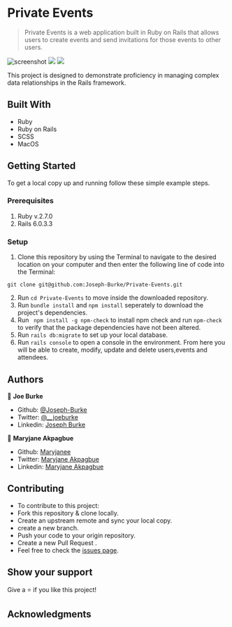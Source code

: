 # Private Events

> Private Events is a web application built in Ruby on Rails that allows users to create events and send invitations for those events to other users. 

![screenshot](./app_screenshot.png)
![](app/assets/images/)
![](app/assets/images/)

 
 This project is designed to demonstrate proficiency in managing complex data relationships in the Rails framework.

## Built With

- Ruby 
- Ruby on Rails
- SCSS
- MacOS


## Getting Started

To get a local copy up and running follow these simple example steps.

### Prerequisites

1. Ruby v.2.7.0
2. Rails 6.0.3.3

### Setup

1. Clone this repository by using the Terminal to navigate to the desired location on your computer and then enter the following line of code into the Terminal:
```
git clone git@github.com:Joseph-Burke/Private-Events.git
```
2. Run `cd Private-Events` to move inside the downloaded repository.
3. Run `bundle install` and `npm install` seperately to download the project's dependencies.
4. Run ` npm install -g npm-check` to install npm check and run `npm-check` to verify that the package dependencies have not been altered.
4. Run `rails db:migrate` to set up your local database.
5. Run `rails console` to open a console in the environment. From here you will be able to create, modify, update and delete users,events and attendees.


## Authors

👤 **Joe Burke**

- Github: [@Joseph-Burke](hhttps://github.com/Joseph-Burke)
- Twitter: [@__joeburke](https://twitter.com/__joeburke)
- Linkedin: [Joseph Burke](https://www.linkedin.com/in/--joeburke)


👤 **Maryjane Akpagbue**

- Github: [Maryjanee](https://github.com/Maryjanee)
- Twitter: [Maryjane Akpagbue](https://twitter.com/alfredmaryjane)
- Linkedin: [Maryjane Akpagbue](https://www.linkedin.com/in/maryjane-akpagbue)


## Contributing

- To contribute to this project:
- Fork this repository & clone locally.
- Create an upstream remote and sync your local copy.
- create a new branch.
- Push your code to your origin repository.
- Create a new Pull Request .
- Feel free to check the [issues page](https://github.com/Joseph-Burke/Private-Events/issues).

## Show your support

Give a ⭐️ if you like this project!

## Acknowledgments